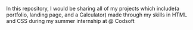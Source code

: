 In this repository, I would be sharing all of my projects which include(a portfolio, landing page, and a Calculator) made through my skills in HTML and CSS during my summer internship at @ Codsoft
